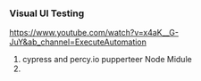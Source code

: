 ### Visual UI Testing 
https://www.youtube.com/watch?v=x4aK__G-JuY&ab_channel=ExecuteAutomation
1. cypress and percy.io 
    pupperteer Node Midule 
2. 